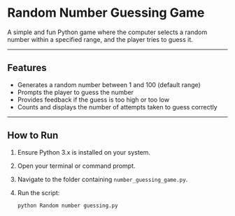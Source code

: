 # Random Number Guessing Game

A simple and fun Python game where the computer selects a random number within a specified range, and the player tries to guess it.

---

## Features

- Generates a random number between 1 and 100 (default range)  
- Prompts the player to guess the number  
- Provides feedback if the guess is too high or too low  
- Counts and displays the number of attempts taken to guess correctly

---

## How to Run

1. Ensure Python 3.x is installed on your system.  
2. Open your terminal or command prompt.  
3. Navigate to the folder containing `number_guessing_game.py`.  
4. Run the script:

   ```bash
   python Random number guessing.py
